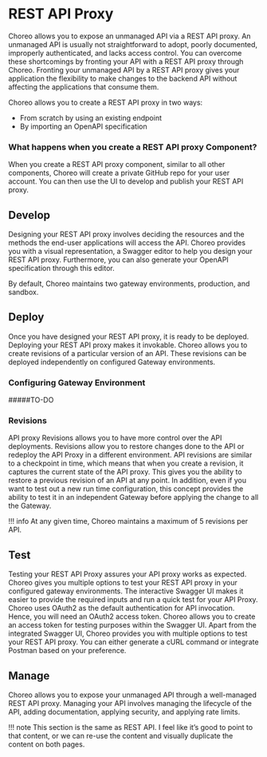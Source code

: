 # REST API Proxy

Choreo allows you to expose an unmanaged API via a REST API proxy. An unmanaged API is usually not straightforward to adopt, poorly documented, improperly authenticated, and lacks access control. You can overcome these shortcomings by fronting your API with a REST API proxy through Choreo. Fronting your unmanaged API by a REST API proxy gives your application the flexibility to make changes to the backend API without affecting the applications that consume them.

Choreo allows you to create a REST API proxy in two ways:
- From scratch by using an existing endpoint
- By importing an OpenAPI specification

### What happens when you create a REST API proxy Component?

When you create a REST API proxy component, similar to all other components, Choreo will create a private GitHub repo for your user account. You can then use the UI to develop and publish your REST API proxy. 


## Develop

Designing your REST API proxy involves deciding the resources and the methods the end-user applications will access the API. Choreo provides you with a visual representation, a Swagger editor to help you design your REST API proxy. Furthermore, you can also generate your OpenAPI specification through this editor.

By default, Choreo maintains two gateway environments, production, and sandbox. 

## Deploy

Once you have designed your REST API proxy, it is ready to be deployed. Deploying your REST API proxy makes it invokable. 
Choreo allows you to create revisions of a particular version of an API. These revisions can be deployed independently on configured Gateway environments. 

### Configuring Gateway Environment

#####TO-DO

### Revisions
API proxy Revisions allows you to have more control over the API deployments. Revisions allow you to restore changes done to the API or redeploy the API Proxy in a different environment. API revisions are similar to a checkpoint in time, which means that when you create a revision, it captures the current state of the API proxy. This gives you the ability to restore a previous revision of an API at any point. In addition, even if you want to test out a new run time configuration, this concept provides the ability to test it in an independent Gateway before applying the change to all the Gateway.

!!! info
    At any given time, Choreo maintains a maximum of 5 revisions per API.


## Test
Testing your REST API Proxy assures your API proxy works as expected. Choreo gives you multiple options to test your REST API proxy in your configured gateway environments. The interactive Swagger UI makes it easier to provide the required inputs and run a quick test for your API Proxy. 
Choreo uses OAuth2 as the default authentication for API invocation. Hence, you will need an OAuth2 access token. Choreo allows you to create an access token for testing purposes within the Swagger UI. 
Apart from the integrated Swagger UI, Choreo provides you with multiple options to test your REST API proxy. You can either generate a cURL command or integrate Postman based on your preference.

## Manage

Choreo allows you to expose your unmanaged API through a well-managed REST API proxy. 
Managing your API involves managing the lifecycle of the API, adding documentation, applying security, and applying rate limits.  

!!! note
This section is the same as REST API. I feel like it’s good to point to that content, or we can re-use the content and visually duplicate the content on both pages. 


